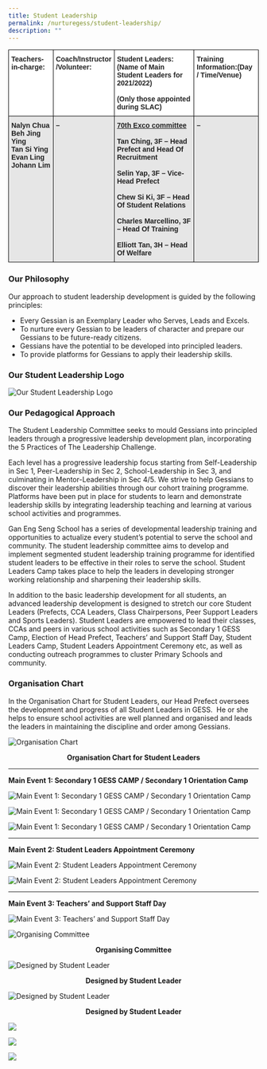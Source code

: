 ```yaml
---
title: Student Leadership
permalink: /nurturegess/student-leadership/
description: ""
---
```

<style type="text/css">
.tg  {border-collapse:collapse;border-spacing:0;}
.tg td{border-color:black;border-style:solid;border-width:1px;font-family:Arial, sans-serif;font-size:14px;
  overflow:hidden;padding:10px 5px;word-break:normal;}
.tg th{border-color:black;border-style:solid;border-width:1px;font-family:Arial, sans-serif;font-size:14px;
  font-weight:normal;overflow:hidden;padding:10px 5px;word-break:normal;}
.tg .tg-l2bf{background-color:#FFF;color:#222;font-weight:bold;text-align:left;vertical-align:top}
.tg .tg-xyrl{background-color:#E6E6E6;color:#222;text-align:left;vertical-align:top}
.tg .tg-rs0e{background-color:#E6E6E6;color:#222;font-weight:bold;text-align:left;vertical-align:top}
</style>
<table class="tg">
<thead>
  <tr>
    <th class="tg-l2bf"><span style="font-weight:bold">Teachers-in-charge:</span></th>
    <th class="tg-l2bf"><span style="font-weight:bold">Coach/Instructor</span><br><span style="font-weight:bold">/Volunteer:</span></th>
    <th class="tg-l2bf"><span style="font-weight:bold">Student Leaders:</span>(Name of Main Student Leaders for 2021/2022)<br><br>(Only those appointed during SLAC)</th>
    <th class="tg-l2bf"><span style="font-weight:bold">Training Information:</span>(Day / Time/Venue)</th>
  </tr>
</thead>
<tbody>
  <tr>
    <td class="tg-rs0e"><span style="font-weight:bold">Nalyn Chua</span><br><span style="font-weight:bold">Beh Jing Ying</span><br><span style="font-weight:bold">Tan Si Ying</span><br><span style="font-weight:bold">Evan Ling</span><br><span style="font-weight:bold">Johann Lim</span></td>
    <td class="tg-rs0e"><span style="font-weight:bold">–</span></td>
    <td class="tg-xyrl"><span style="font-weight:bold;text-decoration:underline">70th Exco committee</span><br><br><span style="font-weight:bold">Tan Ching, 3F – Head Prefect and Head Of Recruitment</span><br><br><span style="font-weight:bold">Selin Yap, 3F – Vice-Head Prefect</span><br><br><span style="font-weight:bold">Chew Si Ki, 3F – Head Of Student Relations</span><br><br><span style="font-weight:bold">Charles Marcellino, 3F – Head Of Training</span><br><br><span style="font-weight:bold">Elliott Tan, 3H – Head Of Welfare</span><br></td>
    <td class="tg-rs0e"><span style="font-weight:bold">–</span></td>
  </tr>
</tbody>
</table>

### **Our Philosophy**

Our approach to student leadership development is guided by the following principles:

*   Every Gessian is an Exemplary Leader who Serves, Leads and Excels.
*   To nurture every Gessian to be leaders of character and prepare our Gessians to be future-ready citizens.
*   Gessians have the potential to be developed into principled leaders.
*   To provide platforms for Gessians to apply their leadership skills.

### **Our Student Leadership Logo**

![Our Student Leadership Logo](/images/SL-1.png)

### **Our Pedagogical Approach**

The Student Leadership Committee seeks to mould Gessians into principled leaders through a progressive leadership development plan, incorporating the 5 Practices of The Leadership Challenge.

Each level has a progressive leadership focus starting from Self-Leadership in Sec 1, Peer-Leadership in Sec 2, School-Leadership in Sec 3, and culminating in Mentor-Leadership in Sec 4/5. We strive to help Gessians to discover their leadership abilities through our cohort training programme. Platforms have been put in place for students to learn and demonstrate leadership skills by integrating leadership teaching and learning at various school activities and programmes.

Gan Eng Seng School has a series of developmental leadership training and opportunities to actualize every student’s potential to serve the school and community. The student leadership committee aims to develop and implement segmented student leadership training programme for identified student leaders to be effective in their roles to serve the school. Student Leaders Camp takes place to help the leaders in developing stronger working relationship and sharpening their leadership skills.

In addition to the basic leadership development for all students, an advanced leadership development is designed to stretch our core Student Leaders (Prefects, CCA Leaders, Class Chairpersons, Peer Support Leaders and Sports Leaders). Student Leaders are empowered to lead their classes, CCAs and peers in various school activities such as Secondary 1 GESS Camp, Election of Head Prefect, Teachers’ and Support Staff Day, Student Leaders Camp, Student Leaders Appointment Ceremony etc, as well as conducting outreach programmes to cluster Primary Schools and community.

### **Organisation Chart**

In the Organisation Chart for Student Leaders, our Head Prefect oversees the development and progress of all Student Leaders in GESS.  He or she helps to ensure school activities are well planned and organised and leads the leaders in maintaining the discipline and order among Gessians.

![Organisation Chart](/images/SL-2.png)

<p style="text-align:center;"> <strong>Organisation Chart for Student Leaders</strong></p>

***

**Main Event 1: Secondary 1 GESS CAMP / Secondary 1 Orientation Camp**

![Main Event 1: Secondary 1 GESS CAMP / Secondary 1 Orientation Camp](/images/SL-3.jpeg)

![Main Event 1: Secondary 1 GESS CAMP / Secondary 1 Orientation Camp](/images/SL-4.jpeg)

![Main Event 1: Secondary 1 GESS CAMP / Secondary 1 Orientation Camp](/images/SL-5.jpeg)

***

**Main Event 2: Student Leaders Appointment Ceremony**

![Main Event 2: Student Leaders Appointment Ceremony](/images/SL-6.jpeg)

![Main Event 2: Student Leaders Appointment Ceremony](/images/SL-7.jpeg)

***

**Main Event 3: Teachers’ and Support Staff Day**

![Main Event 3: Teachers’ and Support Staff Day](/images/SL-8.jpeg)

![Organising Committee](/images/SL-9.jpeg)

<p style="text-align:center;"> <strong>Organising Committee</strong></p>

![Designed by Student Leader](/images/SL-10.jpeg)

<p style="text-align:center;"> <strong>Designed by Student Leader</strong></p>

![Designed by Student Leader](/images/SL-11.jpeg)

<p style="text-align:center;"> <strong>Designed by Student Leader</strong></p>

![](/images/SL-12.jpeg)

![](/images/SL-13.png)

![](/images/SL-15.png)